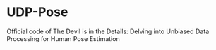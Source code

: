 # UDP-Pose
 Official code of The Devil is in the Details: Delving into Unbiased Data Processing for Human Pose Estimation
